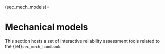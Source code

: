 (sec_mech_models)=
# Mechanical models

This section hosts a set of interactive reliability assessment tools related to the {ref}`sec_mech_handbook`.

```{tableofcontents}
```